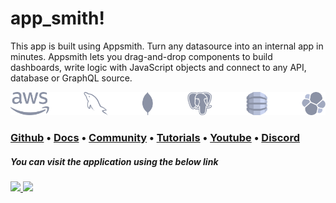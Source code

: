 # app_smith!

This app is built using Appsmith. Turn any datasource into an internal app in minutes. Appsmith lets you drag-and-drop components to build dashboards, write logic with JavaScript objects and connect to any API, database or GraphQL source.

![](https://raw.githubusercontent.com/appsmithorg/appsmith/release/static/images/integrations.png)

### [Github](https://github.com/appsmithorg/appsmith) • [Docs](https://docs.appsmith.com/?utm_source=github&utm_medium=social&utm_content=appsmith_docs&utm_campaign=null&utm_term=appsmith_docs) • [Community](https://community.appsmith.com/) • [Tutorials](https://github.com/appsmithorg/appsmith/tree/update/readme#tutorials) • [Youtube](https://www.youtube.com/appsmith) • [Discord](https://discord.gg/rBTTVJp)

##### You can visit the application using the below link

###### [![](https://assets.appsmith.com/git-sync/Buttons.svg) ](http://101.53.135.101:1101/applications/64788c9e4eeccb66c9ba1d1e/pages/64788c9e4eeccb66c9ba1d21) [![](https://assets.appsmith.com/git-sync/Buttons2.svg)](http://101.53.135.101:1101/applications/64788c9e4eeccb66c9ba1d1e/pages/64788c9e4eeccb66c9ba1d21/edit)
